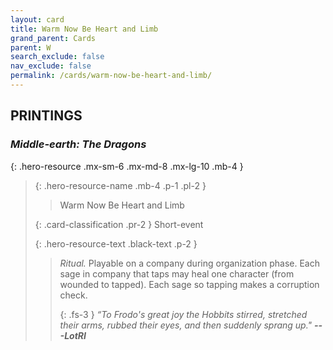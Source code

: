 ```yaml
---
layout: card
title: Warm Now Be Heart and Limb
grand_parent: Cards
parent: W
search_exclude: false
nav_exclude: false
permalink: /cards/warm-now-be-heart-and-limb/
---
```


## PRINTINGS


### _Middle-earth: The Dragons_

{: .hero-resource .mx-sm-6 .mx-md-8 .mx-lg-10 .mb-4 }
> {: .hero-resource-name .mb-4 .p-1 .pl-2 }
> > <div class="card-mp"></div>
> > <div class="card-name">Warm Now Be Heart and Limb</div>
>
> {: .card-classification .pr-2 }
> Short-event
>
> {: .hero-resource-text .black-text .p-2 }
> > _Ritual._ Playable on a company during organization phase. Each sage in company that taps may heal one character (from wounded to tapped). Each sage so tapping makes a corruption check. 
> > 
> > {: .fs-3 } 
> > _“To Frodo's great joy the Hobbits stirred, stretched their arms, rubbed their eyes, and then suddenly sprang up."_ ***---&#65279;LotRI*** 
> 
